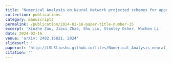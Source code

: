 ```yaml
---
title: "Numerical Analysis on Neural Network projected schemes for approximating one dimensional Wasserstein Gradient Flows"
collection: publications
category: manuscripts
permalink: /publication/2024-02-16-paper-title-number-15
excerpt: 'Xinzhe Zuo, Jiaxi Zhao, Shu Liu, Stanley Osher, Wuchen Li'
date: 2024-02-16
venue: 'arXiv: 2402.16821. 2024'
slidesurl: ''
paperurl: 'http://LSLSliushu.github.io/files/Numerical_Analysis_neural_projected_WGF.pdf'
citation: ''
---
```

